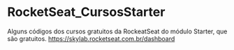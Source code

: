 # RocketSeat_CursosStarter
Alguns códigos dos cursos gratuitos da RockeatSeat do módulo Starter, que são gratuitos. https://skylab.rocketseat.com.br/dashboard
